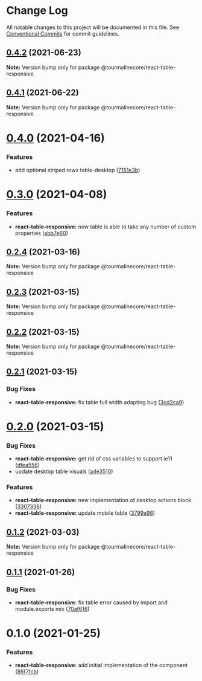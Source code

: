 # Change Log

All notable changes to this project will be documented in this file.
See [Conventional Commits](https://conventionalcommits.org) for commit guidelines.

## [0.4.2](https://github.com/TourmalineCore/React-Packages/compare/@tourmalinecore/react-table-responsive@0.4.1...@tourmalinecore/react-table-responsive@0.4.2) (2021-06-23)

**Note:** Version bump only for package @tourmalinecore/react-table-responsive





## [0.4.1](https://github.com/TourmalineCore/React-Packages/compare/@tourmalinecore/react-table-responsive@0.4.0...@tourmalinecore/react-table-responsive@0.4.1) (2021-06-22)

**Note:** Version bump only for package @tourmalinecore/react-table-responsive





# [0.4.0](https://github.com/TourmalineCore/React-Packages/compare/@tourmalinecore/react-table-responsive@0.3.0...@tourmalinecore/react-table-responsive@0.4.0) (2021-04-16)


### Features

* add optional striped rows table-desktop ([7151e3b](https://github.com/TourmalineCore/React-Packages/commit/7151e3b30fa58889d56ac73eccff312058b57281))





# [0.3.0](https://github.com/TourmalineCore/React-Packages/compare/@tourmalinecore/react-table-responsive@0.2.4...@tourmalinecore/react-table-responsive@0.3.0) (2021-04-08)


### Features

* **react-table-responsive:** now table is able to take any number of custom properties ([abb7e60](https://github.com/TourmalineCore/React-Packages/commit/abb7e60794dd439b8965a607a8f15dcf3e9425c1))





## [0.2.4](https://github.com/TourmalineCore/React-Packages/compare/@tourmalinecore/react-table-responsive@0.2.3...@tourmalinecore/react-table-responsive@0.2.4) (2021-03-16)

**Note:** Version bump only for package @tourmalinecore/react-table-responsive





## [0.2.3](https://github.com/TourmalineCore/React-Packages/compare/@tourmalinecore/react-table-responsive@0.2.2...@tourmalinecore/react-table-responsive@0.2.3) (2021-03-15)

**Note:** Version bump only for package @tourmalinecore/react-table-responsive





## [0.2.2](https://github.com/TourmalineCore/React-Packages/compare/@tourmalinecore/react-table-responsive@0.2.1...@tourmalinecore/react-table-responsive@0.2.2) (2021-03-15)

**Note:** Version bump only for package @tourmalinecore/react-table-responsive





## [0.2.1](https://github.com/TourmalineCore/React-Packages/compare/@tourmalinecore/react-table-responsive@0.2.0...@tourmalinecore/react-table-responsive@0.2.1) (2021-03-15)


### Bug Fixes

* **react-table-responsive:** fix table full width adapting bug ([3cd2ca9](https://github.com/TourmalineCore/React-Packages/commit/3cd2ca9a26a2e75984d38e219d383705fbf2d7f6))





# [0.2.0](https://github.com/TourmalineCore/React-Packages/compare/@tourmalinecore/react-table-responsive@0.1.2...@tourmalinecore/react-table-responsive@0.2.0) (2021-03-15)


### Bug Fixes

* **react-table-responsive:** get rid of css variables to support ie11 ([dfea556](https://github.com/TourmalineCore/React-Packages/commit/dfea5566b1f5e2a80db4d993255c736cf8bd72a8))
* update desktop table visuals ([ade3510](https://github.com/TourmalineCore/React-Packages/commit/ade3510ffb4d87449d562526435173404a89499b))


### Features

* **react-table-responsive:** new implementation of desktop actions block ([3307338](https://github.com/TourmalineCore/React-Packages/commit/3307338bf3a4ee07d6eeac98f2268aafe6fc62c5))
* **react-table-responsive:** update mobile table ([3799a98](https://github.com/TourmalineCore/React-Packages/commit/3799a9827ff907ad67859ee49bb8f4b7f58b4e18))





## [0.1.2](https://github.com/TourmalineCore/React-Packages/compare/@tourmalinecore/react-table-responsive@0.1.1...@tourmalinecore/react-table-responsive@0.1.2) (2021-03-03)

**Note:** Version bump only for package @tourmalinecore/react-table-responsive





## [0.1.1](https://github.com/TourmalineCore/React-Packages/compare/@tourmalinecore/react-table-responsive@0.1.0...@tourmalinecore/react-table-responsive@0.1.1) (2021-01-26)


### Bug Fixes

* **react-table-responsive:** fix table error caused by import and module.exports mix ([70af616](https://github.com/TourmalineCore/React-Packages/commit/70af616d5c595b68404d790666c89bbf6b6de177))





# 0.1.0 (2021-01-25)


### Features

* **react-table-responsive:** add initial implementation of the component ([86f7fcb](https://github.com/TourmalineCore/React-Packages/commit/86f7fcb8611c60a2033ed59d6e9f589bd165f42c))
